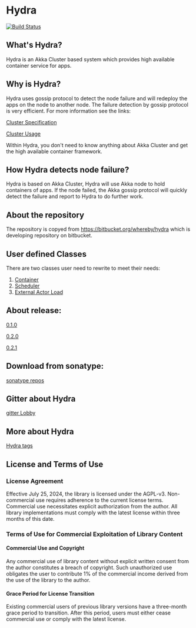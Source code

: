 # Hydra

[![Build Status](https://travis-ci.org/wherby/Hydra.svg?branch=master)](https://travis-ci.org/wherby/Hydra)

## What's Hydra?

Hydra is an Akka Cluster based system which provides high available container service for apps.

## Why is Hydra?

Hydra uses gossip protocol to detect the node failure and will redeploy the apps on the node to another node.
The failure detection by gossip protocol is very efficient. For more information see the links: 

  [Cluster Specification](https://doc.akka.io/docs/akka/current/scala/common/cluster.html)

  [Cluster Usage](https://doc.akka.io/docs/akka/current/scala/cluster-usage.html)
  
Within Hydra, you don't need to know anything about Akka Cluster and get the high available container framework.

## How Hydra detects node failure?

Hydra is based on Akka Cluster, Hydra will use Akka node to hold containers of apps. If the node failed, the Akka gossip
protocol will quickly detect the failure and report to Hydra to do further work.

## About the repository

The repository is copyed from https://bitbucket.org/whereby/hydra which is developing repository on bitbucket.


## User defined Classes

There are two classes user need to rewrite to meet their needs:

 1. [Container](./Docs/Container.md)  
 2. [Scheduler](./Docs/Scheduler.md)
 3. [External Actor Load](./Docs/ExternalActorLoad.md)

## About release:

 [0.1.0](https://github.com/wherby/HydraRelease/tree/master/0.1.0)
 
 [0.2.0](https://github.com/wherby/HydraRelease/tree/master/0.2.0)

 [0.2.1](https://github.com/wherby/HydraRelease/tree/master/0.2.1)


## Download from sonatype:

[sonatype repos](https://oss.sonatype.org/content/groups/staging/io/github/wherby/)


## Gitter about Hydra

[gitter Lobby](https://gitter.im/wherby/Lobby)

## More about Hydra

[Hydra tags](https://wherby.github.io/tags/#hydra)



## License and Terms of Use

### License Agreement

Effective July 25, 2024, the library is licensed under the AGPL-v3. Non-commercial use requires adherence to the current license terms. 
Commercial use necessitates explicit authorization from the author. All library implementations must comply with the latest license within three months of this date.

### Terms of Use for Commercial Exploitation of Library Content

#### Commercial Use and Copyright

Any commercial use of library content without explicit written consent from the author constitutes a breach of copyright.
Such unauthorized use obligates the user to contribute 1% of the commercial income derived from the use of the library to the author.


#### Grace Period for License Transition

Existing commercial users of previous library versions have a three-month grace period to transition.
After this period, users must either cease commercial use or comply with the latest license.

